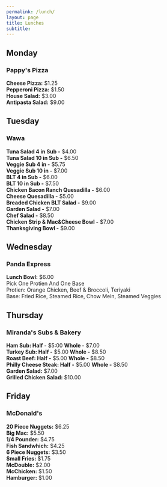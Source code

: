```yaml
---
permalink: /lunch/
layout: page
title: Lunches
subtitle: 
---
```


## Monday
### Pappy's Pizza
**Cheese Pizza:** $1.25<br />
**Pepperoni Pizza:** $1.50<br />
**House Salad:** $3.00<br />
**Antipasta Salad:** $9.00

## Tuesday
### Wawa
**Tuna Salad 4 in Sub -** $4.00<br />
**Tuna Salad 10 in Sub -** $6.50<br />
**Veggie Sub 4 in -** $5.75<br />
**Veggie Sub 10 in -** $7.00<br />
**BLT 4 in Sub -** $6.00<br />
**BLT 10 in Sub -** $7.50<br />
**Chicken Bacon Ranch Quesadilla -** $6.00<br />
**Cheese Quesadilla -** $5.00<br />
**Breaded Chicken BLT Salad -** $9.00<br />
**Garden Salad -** $7.00<br />
**Chef Salad -** $8.50<br />
**Chicken Strip & Mac&Cheese Bowl -** $7.00<br />
**Thanksgiving Bowl -** $9.00

## Wednesday
### Panda Express
**Lunch Bowl:** $6.00<br />
Pick One Protien And One Base<br />
Protien: Orange Chicken, Beef & Broccoli, Teriyaki<br />
Base: Fried Rice, Steamed Rice, Chow Mein, Steamed Veggies<br />

## Thursday
### Miranda's Subs & Bakery
**Ham Sub: Half -** $5:00 **Whole -** $7.00<br />
**Turkey Sub: Half -** $5.00 **Whole -** $8.50<br />
**Roast Beef: Half -** $5.00 **Whole -** $8.50<br />
**Philly Cheese Steak: Half -** $5.00 **Whole -** $8.50<br />
**Garden Salad:** $7.00<br />
**Grilled Chicken Salad:** $10.00

## Friday
### McDonald's
**20 Piece Nuggets:** $6.25<br />
**Big Mac:** $5.50<br />
**1/4 Pounder:** $4.75<br />
**Fish Sandwhich:**	$4.25<br />
**6 Piece Nuggets:** $3.50<br />
**Small Fries:** $1.75<br />
**McDouble:** $2.00<br />
**McChicken:** $1.50<br />
**Hamburger:** $1.00

